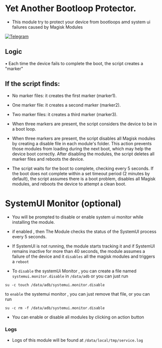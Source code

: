 # Yet Another Bootloop Protector.
- This module try to protect your device from bootloops amd system ui failures caused by Magisk Modules

[![Telegram](https://img.shields.io/badge/Telegram-Join%20Chat-blue?style=flat-square&logo=telegram)](https://t.me/ximistuffschat)

## Logic

• Each time the device fails to complete the boot, the script creates a "marker"
## If the script finds:
- No marker files: it creates the first marker (marker1).
- One marker file: it creates a second marker (marker2).
- Two marker files: it creates a third marker (marker3).
- When three markers are present, the script considers the device to be in a boot loop.

- When three markers are present, the script disables all Magisk modules by creating a disable file in each module's folder. This action prevents those modules from loading during the next boot, which may help the device boot correctly.
After disabling the modules, the script deletes all marker files and reboots the device.

- The script waits for the boot to complete, checking every 5 seconds.
If the boot does not complete within a set timeout period (2 minutes by default), the script assumes there is a boot problem, disables all Magisk modules, and reboots the device to attempt a clean boot.



# SystemUI Monitor (optional)
- You will be prompted to disable or enable system ui monitor while installing the module.

- if enabled , then The Module checks the status of the SystemUI process every 5 seconds.
- If SystemUI is not running, the module starts tracking it and if SystemUI remains inactive for more than 40 seconds, the module assumes a failure of the device and it `disables` all the magisk modules and triggers a `reboot`

- To  `disable` the systemUi Monitor , you can create a file named `systemui.monitor.disable` in `/data/adb` or you can just run
```
su -c touch /data/adb/systemui.monitor.disable
```

to `enable` the systemui monitor , you can just remove that file, or you can run
```
su -c rm -f /data/adb/systemui.monitor.disable
```

- You can enable or disable all modules by clicking on action button 

### Logs
- Logs of this module will be found at `/data/local/tmp/service.log`

